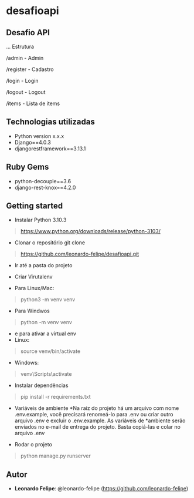 # desafioapi
   
## Desafio API
 
... Estrutura

/admin     - Admin

/register  - Cadastro

/login     - Login

/logout    - Logout

/items     - Lista de items
 
 
## Technologias utilizadas
 
* Python version  x.x.x
* Django==4.0.3
* djangorestframework==3.13.1

## Ruby Gems
* python-decouple==3.6
* django-rest-knox==4.2.0

 
## Getting started
 
* Instalar Python 3.10.3
>    https://www.python.org/downloads/release/python-3103/

* Clonar o repositório git clone
>    https://github.com/leonardo-felipe/desafioapi.git

* Ir até a pasta do projeto

* Criar Virutalenv
* Para Linux/Mac:
> python3 -m venv venv
* Para Windwos
> python -m venv venv

* e para ativar a virtual env
* Linux:
> source venv/bin/activate
* Windows:
> venv\Scripts\activate

* Instalar dependências
> pip install -r requirements.txt
* Variáveis de ambiente
*Na raiz do projeto há um arquivo com nome .env.example, você precisará renomeá-lo para .env ou criar outro arquivo .env e excluir o .env.example. As variáveis de *ambiente serão enviados no e-mail de entrega do projeto. Basta copiá-las e colar no arquivo .env

* Rodar o projeto
>    python manage.py runserver

  
## Autor
 
* **Leonardo Felipe**: @leonardo-felipe (https://github.com/leonardo-felipe)
